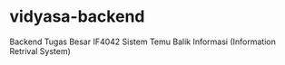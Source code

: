 # vidyasa-backend
Backend Tugas Besar IF4042 Sistem Temu Balik Informasi (Information Retrival System)
